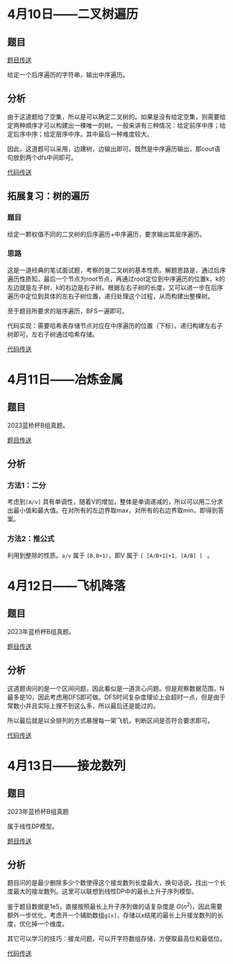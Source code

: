 # 4月10日——二叉树遍历

## 题目

[题目传送](https://www.acwing.com/problem/content/description/3387/)

给定一个后序遍历的字符串，输出中序遍历。

## 分析

由于这道题给了空集，所以是可以确定二叉树的。如果是没有给定空集，则需要给定两种顺序才可以构建出一棵唯一的树。一般来讲有三种情况：给定前序中序；给定后序中序；给定层序中序。其中最后一种难度较大。

因此，这道题可以采用，边建树，边输出即可。既然是中序遍历输出，那cout语句放到两个dfs中间即可。

[代码传送](./01-3384.cpp)

## 拓展复习：树的遍历 

### 题目

给定一颗权值不同的二叉树的后序遍历+中序遍历，要求输出其层序遍历。

### 思路

这是一道经典的笔试面试题，考察的是二叉树的基本性质。解题思路是，通过后序遍历性质知，最后一个节点为root节点，再通过root定位到中序遍历的位置k，k的左边就是左子树，k的右边是右子树。根据左右子树的长度，又可以进一步在后序遍历中定位到具体的左右子树位置，递归处理这个过程，从而构建出整棵树。

至于题目所要求的层序遍历，BFS一遍即可。

代码实现：需要哈希表存储节点对应在中序遍历的位置（下标）。递归构建左右子树即可，左右子树通过哈希存储。

[代码传送](./01-1497.cpp)

# 4月11日——冶炼金属

## 题目

2023蓝桥杯B组真题。

[题目传送](https://www.acwing.com/problem/content/4959/)

## 分析

### 方法1：二分

考虑到`[A/v]` 具有单调性，随着V的增加，整体是单调递减的，所以可以用二分求出最小值和最大值。在对所有的左边界取max，对所有的右边界取min，即得到答案。


### 方法2：推公式

利用到整除的性质。`a/v` 属于 `[B,B+1)`，即V 属于 `[ [A/B+1]+1, [A/B] ] ` 。

# 4月12日——飞机降落

## 题目

2023年蓝桥杯B组真题。

[题目传送](https://www.acwing.com/problem/content/4960/)

## 分析

这道题询问的是一个区间问题，因此看似是一道贪心问题。但是观察数据范围，N最多是10，因此考虑用DFS即可做。DFS时间复杂度理论上会超时一点，但是由于常数小并且实际上搜不到这么多，所以最后还是能过的。

所以最后就是以全排列的方式暴搜每一架飞机，判断区间是否符合要求即可。

[代码传送](./03-4957.cpp)

# 4月13日——接龙数列

## 题目

2023年蓝桥杯B组真题

属于线性DP模型。

[题目传送](https://www.acwing.com/problem/content/4961/)

## 分析

题目问的是最少删除多少个数使得这个接龙数列长度最大，换句话说，找出一个长度最大的接龙数列。这里可以联想到线性DP中的最长上升子序列模型。

鉴于题目数据是1e5，直接按照最长上升子序列做的话复杂度是 $O(n^2)$，因此需要额外一步优化，考虑开一个辅助数组`g[x]`，存储以x结尾的最长上升接龙数列的长度，优化掉一个维度。

其它可以学习的技巧：接龙问题，可以开字符数组存储，方便取最高位和最低位。

[代码传送](./04-4958.cpp)
